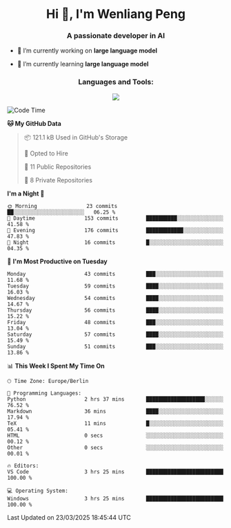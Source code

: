 <h1 align="center">Hi 👋, I'm Wenliang Peng</h1>
<h3 align="center">A passionate developer in AI</h3>

- 🔭 I’m currently working on **large language model**

- 🌱 I’m currently learning **large language model**

<!-- <h3 align="left">Connect with me:</h3> -->
<!-- <p align="left">
</p> -->

<h3 align="center">Languages and Tools:</h3>
<p align="center">
  <a href="https://skillicons.dev">
    <img src="https://skillicons.dev/icons?i=cpp,ros,docker,azure,git,linux,py,pytorch,cmake,githubactions,powershell,md&perline=6" />
  </a>
</p>


<!-- <p><img align="center" src="https://github-readme-stats.vercel.app/api/top-langs?username=bpwl0121&show_icons=true&locale=en&layout=compact" alt="bpwl0121" /></p> -->

<!-- <p><img align="center" src="https://github-readme-streak-stats.herokuapp.com/?user=bpwl0121&" alt="bpwl0121" /></p> -->

<!--START_SECTION:waka-->
![Code Time](http://img.shields.io/badge/Code%20Time-198%20hrs%2057%20mins-blue)

**🐱 My GitHub Data** 

> 📦 121.1 kB Used in GitHub's Storage 
 > 
> 💼 Opted to Hire
 > 
> 📜 11 Public Repositories 
 > 
> 🔑 8 Private Repositories 
 > 
**I'm a Night 🦉** 

```text
🌞 Morning                23 commits          ██░░░░░░░░░░░░░░░░░░░░░░░   06.25 % 
🌆 Daytime                153 commits         ██████████░░░░░░░░░░░░░░░   41.58 % 
🌃 Evening                176 commits         ████████████░░░░░░░░░░░░░   47.83 % 
🌙 Night                  16 commits          █░░░░░░░░░░░░░░░░░░░░░░░░   04.35 % 
```
📅 **I'm Most Productive on Tuesday** 

```text
Monday                   43 commits          ███░░░░░░░░░░░░░░░░░░░░░░   11.68 % 
Tuesday                  59 commits          ████░░░░░░░░░░░░░░░░░░░░░   16.03 % 
Wednesday                54 commits          ████░░░░░░░░░░░░░░░░░░░░░   14.67 % 
Thursday                 56 commits          ████░░░░░░░░░░░░░░░░░░░░░   15.22 % 
Friday                   48 commits          ███░░░░░░░░░░░░░░░░░░░░░░   13.04 % 
Saturday                 57 commits          ████░░░░░░░░░░░░░░░░░░░░░   15.49 % 
Sunday                   51 commits          ███░░░░░░░░░░░░░░░░░░░░░░   13.86 % 
```


📊 **This Week I Spent My Time On** 

```text
🕑︎ Time Zone: Europe/Berlin

💬 Programming Languages: 
Python                   2 hrs 37 mins       ███████████████████░░░░░░   76.52 % 
Markdown                 36 mins             ████░░░░░░░░░░░░░░░░░░░░░   17.94 % 
TeX                      11 mins             █░░░░░░░░░░░░░░░░░░░░░░░░   05.41 % 
HTML                     0 secs              ░░░░░░░░░░░░░░░░░░░░░░░░░   00.12 % 
Other                    0 secs              ░░░░░░░░░░░░░░░░░░░░░░░░░   00.01 % 

🔥 Editors: 
VS Code                  3 hrs 25 mins       █████████████████████████   100.00 % 

💻 Operating System: 
Windows                  3 hrs 25 mins       █████████████████████████   100.00 % 
```


 Last Updated on 23/03/2025 18:45:44 UTC
<!--END_SECTION:waka-->

